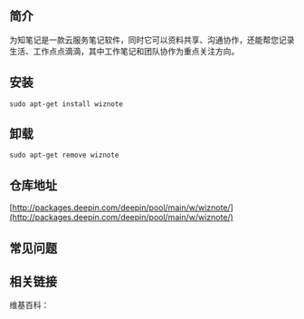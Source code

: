 ## 简介

为知笔记是一款云服务笔记软件，同时它可以资料共享、沟通协作，还能帮您记录生活、工作点点滴滴，其中工作笔记和团队协作为重点关注方向。

## 安装

`sudo apt-get install wiznote`

## 卸载

`sudo apt-get remove wiznote`

## 仓库地址

[http://packages.deepin.com/deepin/pool/main/w/wiznote/](http://packages.deepin.com/deepin/pool/main/w/wiznote/)


## 常见问题


## 相关链接

维基百科：